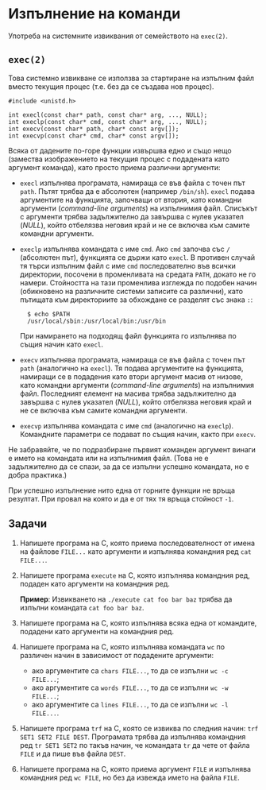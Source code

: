 # Изпълнение на команди

Употреба на системните извиквания от семейството на `exec(2)`.

## `exec(2)`

Това системно извикване се използва за стартиране на изпълним файл вместо текущия процес (т.е. без да се създава нов процес).

    #include <unistd.h>

    int execl(const char* path, const char* arg, ..., NULL);
    int execlp(const char* cmd, const char* arg, ..., NULL);
    int execv(const char* path, char* const argv[]);
    int execvp(const char* cmd, char* const argv[]);

Всяка от дадените по-горе функции извършва едно и също нещо (замества изображението на текущия процес с подадената като аргумент команда), като просто приема различни аргументи:

* `execl` изпълнява програмата, намираща се във файла с точен път `path`.  Пътят трябва да е абсолютен (например `/bin/sh`).  `execl` подава аргументите на функцията, започващи от втория, като командни аргументи (*command-line arguments*) на изпълнимия файл.  Списъкът с аргументи трябва задължително да завършва с нулев указател (*NULL*), който отбелязва неговия край и не се включва към самите командни аргументи.

* `execlp` изпълнява командата с име `cmd`.  Ако `cmd` започва със `/` (абсолютен път), функцията се държи като `execl`.  В противен случай тя търси изпълним файл с име `cmd` последователно във всички директории, посочени в променливата на средата `PATH`, докато не го намери.  Стойността на тази променлива изглежда по подобен начин (обикновено на различните системи записите са различни), като пътищата към директориите за обхождане се разделят със знака `:`:

        $ echo $PATH
        /usr/local/sbin:/usr/local/bin:/usr/bin

    При намирането на подходящ файл функцията го изпълнява по същия начин като `execl`.

* `execv` изпълнява програмата, намираща се във файла с точен път `path` (аналогично на `execl`).  Тя подава аргументите на функцията, намиращи се в подадения като втори аргумент масив от низове, като командни аргументи (*command-line arguments*) на изпълнимия файл.  Последният елемент на масива трябва задължително да завършва с нулев указател (*NULL*), който отбелязва неговия край и не се включва към самите командни аргументи.

* `execvp` изпълнява командата с име `cmd` (аналогично на `execlp`).  Командните параметри се подават по същия начин, както при `execv`.

Не забравяйте, че по подразбиране първият команден аргумент винаги е името на командата или на изпълнимия файл.  (Това не е задължително да се спази, за да се изпълни успешно командата, но е добра практика.)

При успешно изпълнение нито една от горните функции не връща резултат.  При провал на която и да е от тях тя връща стойност `-1`.

## Задачи

1. Напишете програма на C, която приема последователност от имена на файлове `FILE...` като аргументи и изпълнява командния ред `cat FILE...`.

2. Напишете програма `execute` на C, която изпълнява командния ред, подаден като аргументи на командния ред.

    **Пример**: Извикването на `./execute cat foo bar baz` трябва да изпълни командата `cat foo bar baz`.

3. Напишете програма на C, която изпълнява всяка една от командите, подадени като аргументи на командния ред.

4. Напишете програма на C, която изпълнява командата `wc` по различен начин в зависимост от подадените аргументи:

   * ако аргументите са `chars FILE...`, то да се изпълни `wc -c FILE...`;
   * ако аргументите са `words FILE...`, то да се изпълни `wc -w FILE...`;
   * ако аргументите са `lines FILE...`, то да се изпълни `wc -l FILE...`.

5. Напишете програма `trf` на C, която се извиква по следния начин: `trf SET1 SET2 FILE DEST`.  Програмата трябва да изпълнява командния ред `tr SET1 SET2` по такъв начин, че командата `tr` да чете от файла `FILE` и да пише във файла `DEST`.

6. Напишете програма на C, която приема аргумент `FILE` и изпълнява командния ред `wc FILE`, но без да извежда името на файла `FILE`.